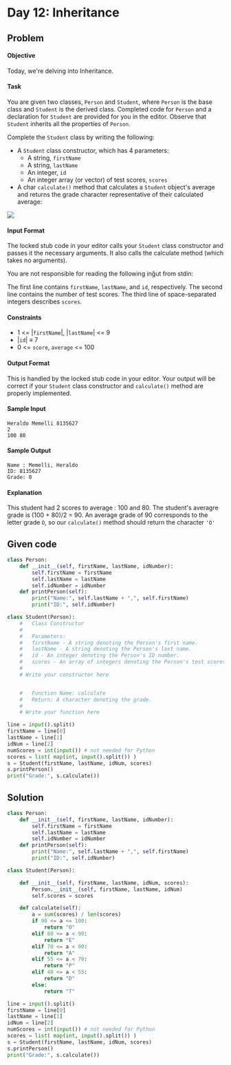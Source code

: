 # Day 12: Inheritance
## Problem
#### Objective

Today, we're delving into Inheritance.

#### Task
You are given two classes, `Person` and `Student`, where `Person` is the base class and `Student` is the derived class. Completed code for `Person` and a declaration for `Student` are provided for you in the editor. Observe that `Student` inherits all the properties of `Person`.

Complete the `Student` class by writing the following:

* A `Student` class constructor, which has 4 parameters:
  - A string, `firstName`
  - A string, `lastName`
  - An integer, `id`
  - An integer array (or vector) of test scores, `scores`
* A char `calculate()` method that calculates a `Student` object's average and returns the grade character representative of their calculated average:

![](https://s3.amazonaws.com/hr-challenge-images/17165/1458142706-3073bc9143-Grading.png)


#### Input Format
The locked stub code in your editor calls your `Student` class constructor and passes it the necessary arguments. It also calls the calculate method (which takes no arguments).

You are not responsible for reading the following inğut from stdin:

The first line contains `firstName`, `lastName`, and `id`, respectively. The second line contains the number of test scores. The third line of space-separated integers describes `scores`.

#### Constraints

* 1 <= |`firstName`|, |`lastName`| <= 9
* |`id`| ≡ 7
* 0 <= `score`, `average` <= 100


#### Output Format
This is handled by the locked stub code in your editor. Your output will be correct if your `Student` class constructor and `calculate()` method are properly implemented.


#### Sample Input

```
Heraldo Memelli 8135627
2
100 80
```

#### Sample Output

```
Name : Memelli, Heraldo
ID: 8135627
Grade: 0
```

#### Explanation
This student had 2 scores to average : 100 and 80. The student's averagre grade is (100 + 80)/2 = 90. An average grade of 90 corresponds to the letter grade `O`, so our `calculate()` method should return the character `'O'`

## Given code

```python
class Person:
	def __init__(self, firstName, lastName, idNumber):
		self.firstName = firstName
		self.lastName = lastName
		self.idNumber = idNumber
	def printPerson(self):
		print("Name:", self.lastName + ",", self.firstName)
		print("ID:", self.idNumber)

class Student(Person):
    #   Class Constructor
    #   
    #   Parameters:
    #   firstName - A string denoting the Person's first name.
    #   lastName - A string denoting the Person's last name.
    #   id - An integer denoting the Person's ID number.
    #   scores - An array of integers denoting the Person's test scores.
    #
    # Write your constructor here


    #   Function Name: calculate
    #   Return: A character denoting the grade.
    #
    # Write your function here

line = input().split()
firstName = line[0]
lastName = line[1]
idNum = line[2]
numScores = int(input()) # not needed for Python
scores = list( map(int, input().split()) )
s = Student(firstName, lastName, idNum, scores)
s.printPerson()
print("Grade:", s.calculate())
```

## Solution

```python
class Person:
	def __init__(self, firstName, lastName, idNumber):
		self.firstName = firstName
		self.lastName = lastName
		self.idNumber = idNumber
	def printPerson(self):
		print("Name:", self.lastName + ",", self.firstName)
		print("ID:", self.idNumber)

class Student(Person):

    def __init__(self, firstName, lastName, idNum, scores):
        Person.__init__(self, firstName, lastName, idNum)
        self.scores = scores

    def calculate(self):
        a = sum(scores) / len(scores)
        if 90 <= a <= 100:
            return "O"
        elif 80 <= a < 90:
            return "E"
        elif 70 <= a < 90:
            return "A"
        elif 55 <= a < 70:
            return "P"
        elif 40 <= a < 55:
            return "D"
        else:
            return "T"

line = input().split()
firstName = line[0]
lastName = line[1]
idNum = line[2]
numScores = int(input()) # not needed for Python
scores = list( map(int, input().split()) )
s = Student(firstName, lastName, idNum, scores)
s.printPerson()
print("Grade:", s.calculate())

```
